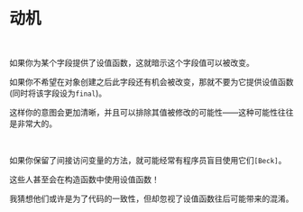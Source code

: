 # 动机

<br>

如果你为某个字段提供了设值函数，这就暗示这个字段值可以被改变。

如果你不希望在对象创建之后此字段还有机会被改变，那就不要为它提供设值函数(同时将该字段设为`final`)。

这样你的意图会更加清晰，并且可以排除其值被修改的可能性——这种可能性往往是非常大的。

<br>

如果你保留了间接访问变量的方法，就可能经常有程序员盲目使用它们`[Beck]`。

这些人甚至会在构造函数中使用设值函数！

我猜想他们或许是为了代码的一致性，但却忽视了设值函数往后可能带来的混淆。

<br>

